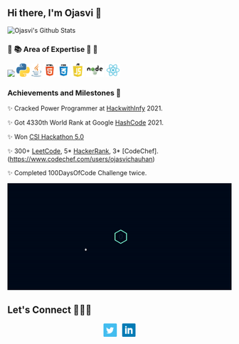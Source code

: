## Hi there, I'm Ojasvi 👋

![Ojasvi's Github Stats](https://github-readme-stats.vercel.app/api?username=OjasviChauhan&show_icons=true&line_height=30&theme=dark)

### :open_book: :books: Area of Expertise :closed_book: :green_book:

<code><img height="30" src="https://raw.githubusercontent.com/isocpp/logos/master/cpp_logo.png"></code>
<code><img height="30" src="https://github.com/OjasviChauhan/OjasviChauhan/blob/master/img/python.png?raw=true"></code>
<code><img height="30" src="https://github.com/OjasviChauhan/OjasviChauhan/blob/master/img/java.png?raw=true"></code>
<code><img height="30" src="https://github.com/OjasviChauhan/OjasviChauhan/blob/master/img/html5.png?raw=true"></code>
<code><img height="30" src="https://github.com/OjasviChauhan/OjasviChauhan/blob/master/img/css3.png?raw=true"></code>
<code><img height="30" src="https://github.com/OjasviChauhan/OjasviChauhan/blob/master/img/javascript.png?raw=true"></code>
<code><img height="30" src="https://github.com/OjasviChauhan/OjasviChauhan/blob/master/img/nodejs.png?raw=true"></code>
<code><img height="30" src="https://github.com/OjasviChauhan/OjasviChauhan/blob/master/img/react.png?raw=true"></code>

### Achievements and Milestones :crown:

:sparkles: Cracked Power Programmer at [HackwithInfy](https://www.infosys.com/careers/hackwithinfy.html) 2021.

:sparkles: Got 4330th World Rank at Google [HashCode](https://codingcompetitions.withgoogle.com/hashcode/) 2021.

:sparkles: Won [CSI Hackathon 5.0](https://verify.givemycertificate.com/verify/2102006546000013)

:sparkles: 300+ [LeetCode](https://leetcode.com/ojasvichauhan2304/), 5* [HackerRank](https://www.hackerrank.com/ojasvichauhan231), 3* [CodeChef].(https://www.codechef.com/users/ojasvichauhan)

:sparkles: Completed 100DaysOfCode Challenge twice.

<a href="https://ojasvichauhan.netlify.app/">  
<img src="https://github.com/OjasviChauhan/OjasviChauhan/blob/master/img/portfolioGIF.gif?raw=true"></a>

## Let's Connect :people_holding_hands:

<p align='center'>
<a href="https://twitter.com/OjasviChauhan23"><img height="30" src="https://github.com/OjasviChauhan/OjasviChauhan/blob/master/img/twitter.png?raw=true"></a>&nbsp;&nbsp;
<a href="https://www.linkedin.com/in/ojasvi-chauhan-852706173/"><img height="30" src="https://github.com/OjasviChauhan/OjasviChauhan/blob/master/img/linkedin.png?raw=true"></a>
</p>
